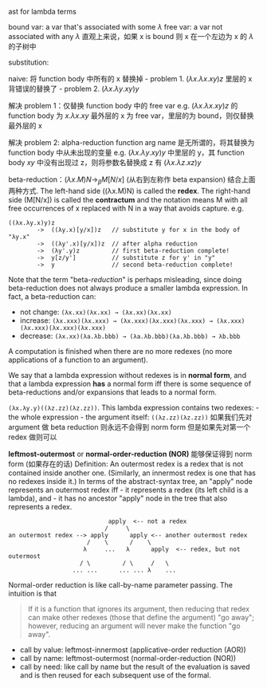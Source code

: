 ast for lambda terms

bound var: a var that's associated with some $\lambda$
free var: a var not associated with any $\lambda$
    直观上来说，如果 x is bound 则 x 在一个左边为 x 的 $\lambda$ 的子树中

substitution:

naive: 将 function body 中所有的 x 替换掉
    - problem 1. $(\lambda x.\lambda x. xy) z$ 里层的 x 背错误的替换了
    - problem 2. $(\lambda x.\lambda y.xy)y$ 

解决 problem 1：仅替换 function body 中的 free var
    e.g. $(\lambda x.\lambda x. xy) z$ 的 function body 为 $x.\lambda x. xy$ 最外层的 x 为 free var，里层的为 bound，则仅替换最外层的 x

解决 problem 2: alpha-reduction
    function arg name 是无所谓的，将其替换为 function body 中从未出现的变量
    e.g. $(\lambda x.\lambda y.xy) y$ 中里层的 y，其 function body $xy$ 中没有出现过 z，则将参数名替换成 z 有 $(\lambda x.\lambda z.xz) y$

beta-reduction：$(\lambda x . M ) N \rightarrow_{\beta} M [ N / x ]$ (从右到左称作 beta expansion)
	结合上面两种方式. The left-hand side ((λx.M)N) is called the **redex**. The right-hand side (M[N/x]) is called the **contractum** and the notation means M with all free occurrences of x replaced with N in a way that avoids capture. 
 e.g. 

```
((λx.λy.x)y)z
        ->  ((λy.x)[y/x])z   // substitute y for x in the body of "λy.x"
        ->  ((λy'.x)[y/x])z  // after alpha reduction
        ->  (λy'.y)z         // first beta-reduction complete!
        ->  y[z/y']          // substitute z for y' in "y"
        ->  y                // second beta-reduction complete!
```

Note that the term "beta-*reduction*" is perhaps misleading, since doing beta-reduction does not always produce a smaller lambda expression. In fact, a beta-reduction can:

- not change: `(λx.xx)(λx.xx) → (λx.xx)(λx.xx)`
- increase: `(λx.xxx)(λx.xxx) → (λx.xxx)(λx.xxx)(λx.xxx) → (λx.xxx)(λx.xxx)(λx.xxx)(λx.xxx)`
- decrease: `(λx.xx)(λa.λb.bbb) → (λa.λb.bbb)(λa.λb.bbb) → λb.bbb`

A computation is finished when there are no more redexes (no more applications of a function to an argument).

We say that a lambda expression without redexes is in **normal form**, and that a lambda expression **has**  a normal form iff there is some sequence of beta-reductions and/or expansions that leads to a normal form.

`(λx.λy.y)((λz.zz)(λz.zz))`. This lambda expression contains two redexes:
    - the whole expression
    - the argument itself: `((λz.zz)(λz.zz))`
如果我们先对 argument 做 beta reduction 则永远不会得到 norm form 但是如果先对第一个 redex 做则可以

**leftmost-outermost** or **normal-order-reduction (NOR)** 能够保证得到 norm form (如果存在的话)
Definition: An outermost redex is a redex that is not contained inside another one. (Similarly, an innermost redex is one that has no redexes inside it.)
In terms of the abstract-syntax tree, an "apply" node represents an outermost redex iff
    - it represents a redex (its left child is a lambda), and
        - it has no ancestor "apply" node in the tree that also represents a redex.

```
                            apply  <-- not a redex
                           /     \
an outermost redex --> apply      apply <-- another outermost redex
                      /    \      /    \
                     λ     ...   λ      apply  <-- redex, but not outermost
                    / \         / \     /   \     
                  ... ...      ... ... λ    ...
```
Normal-order reduction is like call-by-name parameter passing. The intuition is that 
> If it is a function that ignores its argument, then reducing that redex can make other redexes (those that define the argument) "go away"; however, reducing an argument will never make the function "go away".

- call by value: leftmost-innermost (applicative-order reduction (AOR))
- call by name: leftmost-outermost (normal-order-reduction (NOR))
- call by need: like call by name but the result of the evaluation is saved and is then reused for each subsequent use of the formal.